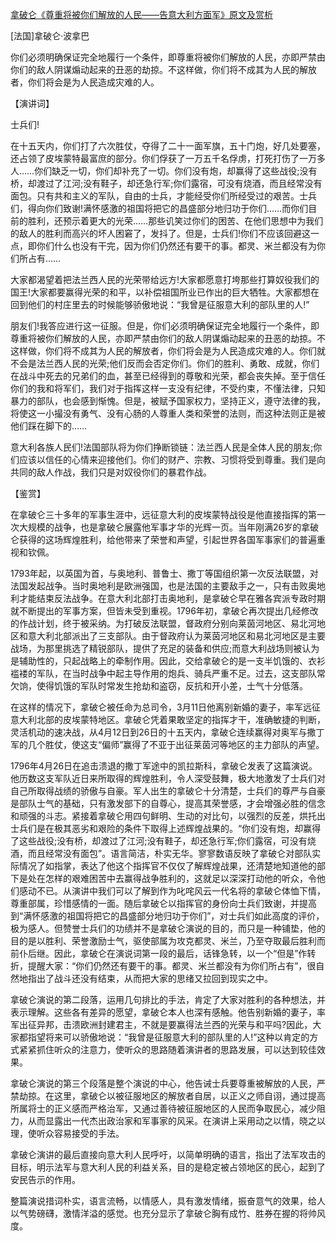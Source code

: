 [拿破仑《尊重将被你们解放的人民——告意大利方面军》原文及赏析](https://www.vrrw.net/wx/14638.html)

[法国]拿破仑·波拿巴

你们必须明确保证完全地履行一个条件，即尊重将被你们解放的人民，亦即严禁由你们的敌人阴谋煽动起来的丑恶的劫掠。不这样做，你们将不成其为人民的解放者，你们将会是为人民造成灾难的人。

【演讲词】

士兵们!

在十五天内，你们打了六次胜仗，夺得了二十一面军旗，五十门炮，好几处要塞，还占领了皮埃蒙特最富庶的部分。你们俘获了一万五千名俘虏，打死打伤了一万多人……你们缺乏一切，你们却补充了一切。你们没有炮，却赢得了这些战役;没有桥，却渡过了江河;没有鞋子，却还急行军;你们露宿，可没有烧酒，而且经常没有面包。只有共和主义的军队，自由的士兵，才能经受你们所经受过的艰苦。士兵们，得向你们致谢!满怀感激的祖国将把它的昌盛部分地归功于你们……而你们目前的胜利，还预示着更大的光荣……那些讥笑过你们的困苦、在他们思想中为我们的敌人的胜利而高兴的坏人困窘了，发抖了。但是，士兵们!你们不应该回避这一点，即你们什么也没有干完，因为你们仍然还有要干的事。都灵、米兰都没有为你们所占有……

大家都渴望着把法兰西人民的光荣带给远方!大家都愿意打垮那些打算奴役我们的国王!大家都要赢得光荣的和平，以补偿祖国所业已作出的巨大牺牲。大家都想在回到他们的村庄里去的时候能够骄傲地说：“我曾是征服意大利的部队里的人!”

朋友们!我答应进行这一征服。但是，你们必须明确保证完全地履行一个条件，即尊重将被你们解放的人民，亦即严禁由你们的敌人阴谋煽动起来的丑恶的劫掠。不这样做，你们将不成其为人民的解放者，你们将会是为人民造成灾难的人。你们就不会是法兰西人民的光荣;他们反而会否定你们。你们的胜利、勇敢、成就，你们在战斗中死去的兄弟们的血，甚至已经得到的尊敬和光荣，都会丧失掉。至于信任你们的我和将军们，我们对于指挥这样一支没有纪律，不受约束，不懂法律，只知暴力的部队，也会感到惭愧。但是，被赋予国家权力，坚持正义，遵守法律的我，将使这一小撮没有勇气、没有心肠的人尊重人类和荣誉的法则，而这种法则正是被他们踩在脚下的……

意大利各族人民们!法国部队将为你们挣断锁链：法兰西人民是全体人民的朋友;你们应该以信任的心情来迎接他们。你们的财产、宗教、习惯将受到尊重。我们是向共同的敌人作战，我们只是对奴役你们的暴君作战。

【鉴赏】

在拿破仑三十多年的军事生涯中，远征意大利的皮埃蒙特战役是他直接指挥的第一次大规模的战争，也是拿破仑展露他军事才华的光辉一页。当年刚满26岁的拿破仑获得的这场辉煌胜利，给他带来了荣誉和声望，引起世界各国军事家们的普遍重视和钦佩。

1793年起，以英国为首，与奥地利、普鲁士、撒丁等国组织第一次反法联盟，对法国发起战争。当时奥地利是欧洲强国，也是法国的主要敌手之一，只有击败奥地利才能结束反法战争。在意大利北部打击奥地利，是拿破仑早在雅各宾派专政时期就不断提出的军事方案，但皆未受到重视。1796年初，拿破仑再次提出几经修改的作战计划，终于被采纳。为打破反法联盟，督政府分别向莱茵河地区、易北河地区和意大利北部派出了三支部队。由于督政府认为莱茵河地区和易北河地区是主要战场，为那里挑选了精锐部队，提供了充足的装备和供应;而意大利战场则被认为是辅助性的，只起战略上的牵制作用。因此，交给拿破仑的是一支半饥饿的、衣衫褴褛的军队，在当时战争中起主导作用的炮兵、骑兵严重不足。过去，这支部队常欠饷，使得饥饿的军队时常发生抢劫和盗窃，反抗和开小差，士气十分低落。

在这样的情况下，拿破仑被任命为总司令，3月11日他离别新婚的妻子，率军远征意大利北部的皮埃蒙特地区。拿破仑凭着果敢坚定的指挥才干，准确敏捷的判断，灵活机动的速决战，从4月12日到26日的十五天内，拿破仑连续赢得对奥军与撒丁军的几个胜仗，使这支“偏师”赢得了不亚于出征莱茵河等地区的主力部队的声望。

1796年4月26日在追击溃退的撒丁军途中的凯拉斯科，拿破仑发表了这篇演说。他历数这支军队近日来所取得的辉煌胜利，令人深受鼓舞，极大地激发了士兵们对自己所取得战绩的骄傲与自豪。军人出生的拿破仑十分清楚，士兵们的尊严与自豪是部队士气的基础，只有激发部下的自尊心，提高其荣誉感，才会增强必胜的信念和顽强的斗志。紧接着拿破仑用四句鲜明、生动的对比句，以强烈的反差，烘托出士兵们是在极其恶劣和艰险的条件下取得上述辉煌战果的。“你们没有炮，却赢得了这些战役;没有桥，却渡过了江河;没有鞋子，却还急行军;你们露宿，可没有烧酒，而且经常没有面包”。语言简洁，朴实无华。寥寥数语反映了拿破仑对部队实际情况了如指掌，表达了他这个指挥官不仅仅了解辉煌战果，还清楚地知道他的部下是处在怎样的艰难困苦中去赢得战争胜利的，这就足以深深打动他的听众，令他们感动不已。从演讲中我们可以了解到作为叱咤风云一代名将的拿破仑体恤下情，尊重部属，珍惜感情的一面。随后拿破仑以指挥官的身份向士兵们致谢，并提高到“满怀感激的祖国将把它的昌盛部分地归功于你们”，对士兵们如此高度的评价，极为感人。但赞誉士兵们的功绩并不是拿破仑演说的目的，而只是一种铺垫，他的目的是以胜利、荣誉激励士气，驱使部属为攻克都灵、米兰，乃至夺取最后胜利而前仆后继。因此，拿破仑在演说词第一段的最后，话锋急转，以一个“但是”作转折，提醒大家：“你们仍然还有要干的事。都灵、米兰都没有为你们所占有”，很自然地指出了战斗还没有结束，从而把大家的思绪又拉回到现实之中。

拿破仑演说的第二段落，运用几句排比的手法，肯定了大家对胜利的各种想法，并表示理解。这些各有差异的愿望，拿破仑本人也深有感触。他告别新婚的妻子，率军出征异邦，击溃欧洲封建君主，不就是要赢得法兰西的光荣与和平吗?因此，大家都指望将来可以骄傲地说：“我曾是征服意大利的部队里的人!”这种以肯定的方式紧紧抓住听众的注意力，使听众的思路随着演讲者的思路发展，可以达到较佳效果。

拿破仑演说的第三个段落是整个演说的中心，他告诫士兵要尊重被解放的人民，严禁劫掠。在这里，拿破仑以被征服地区的解放者自居，以正义之师自诩，通过提高所属将士的正义感而严格治军，又通过善待被征服地区的人民而争取民心，减少阻力，从而显露出一代杰出政治家和军事家的风采。在演讲上采用动之以情，晓之以理，使听众容易接受的手法。

拿破仑演讲的最后直接向意大利人民呼吁，以简单明确的语言，指出了法军攻击的目标，明示法军与意大利人民的利益关系，目的是稳定被占领地区的民心，起到了安民告示的作用。

整篇演说措词朴实，语言流畅，以情感人，具有激发情绪，振奋意气的效果，给人以气势磅礴，激情洋溢的感觉。也充分显示了拿破仑胸有成竹、胜券在握的将帅风度。

